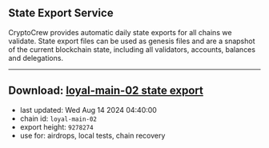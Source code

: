 ## State Export Service
CryptoCrew provides automatic daily state exports for all chains we validate. State export files can be used as genesis files and are a snapshot of the current blockchain state, including all validators, accounts, balances and delegations.

---
**Download: [loyal-main-02 state export](https://dl-eu2.ccvalidators.com/SERVICE/loyal/loyal-main-02_export_9278274.json)**
---

- last updated: Wed Aug 14 2024 04:40:00
- chain id: `loyal-main-02`
- export height: `9278274`
- use for: airdrops, local tests, chain recovery
